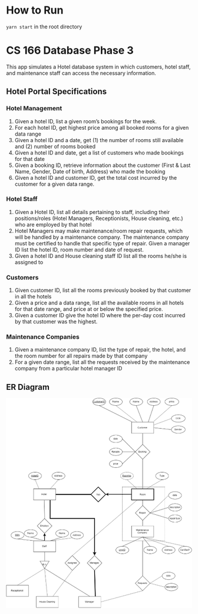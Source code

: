 # How to Run
`yarn start` in the root directory
# CS 166 Database Phase 3
This app simulates a Hotel database system in which customers, hotel staff, and
maintenance staff can access the necessary information.

## Hotel Portal Specifications
### Hotel Management
1. Given a hotel ID, list a given room’s bookings for the week.
2. For each hotel ID, get highest price among all booked rooms for a given data range
3. Given a hotel ID and a date, get (1) the number of rooms still available and (2) number of
rooms booked
4. Given a hotel ID and date, get a list of customers who made bookings for that date
5. Given a booking ID, retrieve information about the customer (First & Last Name, Gender,
Date of birth, Address) who made the booking
6. Given a hotel ID and customer ID, get the total cost incurred by the customer for a given
data range.

### Hotel Staff
1. Given a Hotel ID, list all details pertaining to staff, including their positions/roles (Hotel Managers, Receptionists, House cleaning, etc.) who are employed by that hotel
2. Hotel Managers may make maintenance/room repair requests, which will be handled by a maintenance company. The maintenance company must be certified to handle that specific type of repair. Given a manager ID list the hotel ID, room number and date of request.
3. Given a hotel ID and House cleaning staff ID list all the rooms he/she is assigned to

### Customers
1. Given customer ID, list all the rooms previously booked by that customer in all the hotels
2. Given a price and a data range, list all the available rooms in all hotels for that date range,
and price at or below the specified price.
3. Given a customer ID give the hotel ID where the per-day cost incurred by that customer
was the highest.

### Maintenance Companies
1. Given a maintenance company ID, list the type of repair, the hotel, and the room number for all repairs made by that company
2. For a given date range, list all the requests received by the maintenance company from a particular hotel manager ID

## ER Diagram
![ER Diagram](https://github.com/DevelopmentByDavid/database-project/blob/master/images/er-diagram.png?raw=true)
